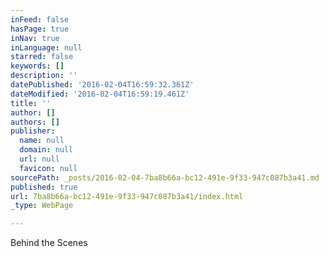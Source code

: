 ```yaml
---
inFeed: false
hasPage: true
inNav: true
inLanguage: null
starred: false
keywords: []
description: ''
datePublished: '2016-02-04T16:59:32.361Z'
dateModified: '2016-02-04T16:59:19.461Z'
title: ''
author: []
authors: []
publisher:
  name: null
  domain: null
  url: null
  favicon: null
sourcePath: _posts/2016-02-04-7ba8b66a-bc12-491e-9f33-947c087b3a41.md
published: true
url: 7ba8b66a-bc12-491e-9f33-947c087b3a41/index.html
_type: WebPage

---
```

Behind the Scenes